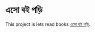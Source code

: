 # এসো বই পড়ি

This project is lets read books [এসো বই পড়ি](https://gregarious-caramel-fa0a93.netlify.app/).

